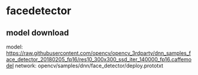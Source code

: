 # facedetector

## model download
model:
https://raw.githubusercontent.com/opencv/opencv_3rdparty/dnn_samples_face_detector_20180205_fp16/res10_300x300_ssd_iter_140000_fp16.caffemodel
network:
opencv/samples/dnn/face_detector/deploy.prototxt